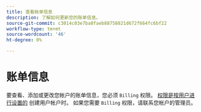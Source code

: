 ```yaml
---
title: 查看帐单信息
description: 了解如何更新您的账单信息。
source-git-commit: c3014c03e7ba8faeb88758821d672f664fc6bf22
workflow-type: tm+mt
source-wordcount: '46'
ht-degree: 0%

---
```


# 账单信息

要查看、添加或更改您帐户的账单信息，您必须 `Billing` 权限。 [权限是按用户进行设置的](../../administrator/user-management/user-management.md) 创建用户帐户时。 如果您需要 `Billing` 权限，请联系您帐户的管理员。
